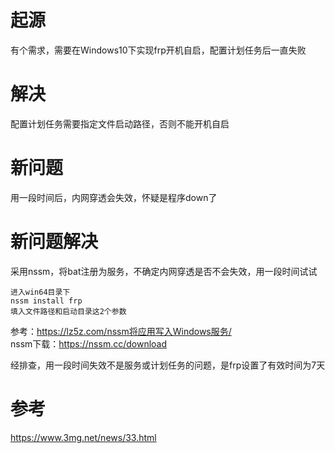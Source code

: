 # 起源
有个需求，需要在Windows10下实现frp开机自启，配置计划任务后一直失败

# 解决
配置计划任务需要指定文件启动路径，否则不能开机自启

# 新问题
用一段时间后，内网穿透会失效，怀疑是程序down了

# 新问题解决
采用nssm，将bat注册为服务，不确定内网穿透是否不会失效，用一段时间试试

```
进入win64目录下
nssm install frp
填入文件路径和启动目录这2个参数
```
参考：https://lz5z.com/nssm将应用写入Windows服务/  
nssm下载：https://nssm.cc/download  



经排查，用一段时间失效不是服务或计划任务的问题，是frp设置了有效时间为7天

# 参考
https://www.3mg.net/news/33.html  